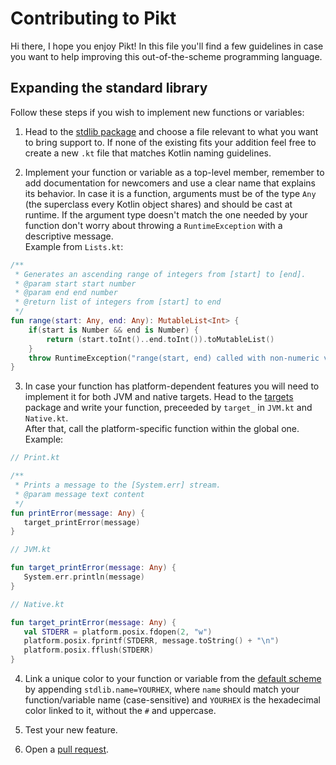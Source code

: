 # Contributing to Pikt
Hi there, I hope you enjoy Pikt! In this file you'll find a few guidelines in case you want to help improving this out-of-the-scheme programming language.

## Expanding the standard library
Follow these steps if you wish to implement new functions or variables:
1) Head to the [stdlib package](src/main/resources/pikt.stdlib)
   and choose a file relevant to what you want to bring support to. If none of the existing fits your addition feel free to create a new `.kt` file that matches Kotlin naming guidelines.
   
2) Implement your function or variable as a top-level member, remember to add documentation for newcomers and use a clear name that explains its behavior.
   In case it is a function, arguments must be of the type `Any` (the superclass every Kotlin object shares) and should be cast at runtime.
   If the argument type doesn't match the one needed by your function don't worry about throwing a `RuntimeException` with a descriptive message.  
   Example from `Lists.kt`:
   
```kotlin
/**
 * Generates an ascending range of integers from [start] to [end].
 * @param start start number
 * @param end end number
 * @return list of integers from [start] to end
 */
fun range(start: Any, end: Any): MutableList<Int> {
    if(start is Number && end is Number) {
        return (start.toInt()..end.toInt()).toMutableList()
    }
    throw RuntimeException("range(start, end) called with non-numeric values.")
}
```

3) In case your function has platform-dependent features you will need to implement it for both JVM and native targets.
   Head to the [targets](src/main/resources/pikt.stdlib/targets) package and write your function, preceeded by `target_` in `JVM.kt` and `Native.kt`.  
   After that, call the platform-specific function within the global one.  
   Example:
   
```kotlin
// Print.kt

/**
 * Prints a message to the [System.err] stream.
 * @param message text content
 */
fun printError(message: Any) {
   target_printError(message)
}

// JVM.kt

fun target_printError(message: Any) {
   System.err.println(message)
}

// Native.kt

fun target_printError(message: Any) {
   val STDERR = platform.posix.fdopen(2, "w")
   platform.posix.fprintf(STDERR, message.toString() + "\n")
   platform.posix.fflush(STDERR)
}
```

4) Link a unique color to your function or variable from the [default scheme](src/main/resources/properties/colors.properties)
   by appending `stdlib.name=YOURHEX`, where `name` should match your function/variable name (case-sensitive) and `YOURHEX` is the hexadecimal color linked to it, without the `#` and uppercase.
   
5) Test your new feature.

6) Open a [pull request](https://github.com/iAmGio/pikt/pulls).